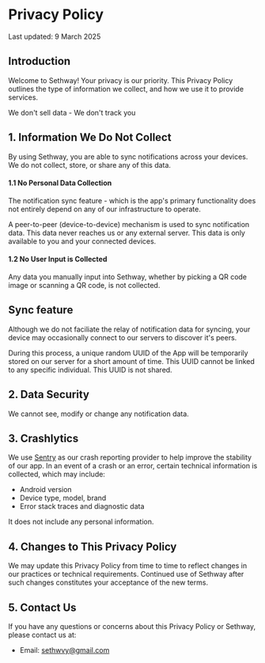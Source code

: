 # Privacy Policy

Last updated: 9 March 2025

## Introduction

Welcome to Sethway! Your privacy is our priority. This Privacy Policy outlines the type of information we collect, and how we use it to provide services.

We don't sell data - We don't track you

## 1. Information We Do Not Collect

By using Sethway, you are able to sync notifications across your devices. We do not collect, store, or share any of this data.

#### **1.1 No Personal Data Collection**

The notification sync feature - which is the app's primary functionality does not entirely depend on any of our infrastructure to operate.

A peer-to-peer (device-to-device) mechanism is used to sync notification data. This data never reaches us or any external server. This data is only available to you and your connected devices.

#### **1.2 No User Input is Collected**

Any data you manually input into Sethway, whether by picking a QR code image or scanning a QR code, is not collected.

## Sync feature

Although we do not faciliate the relay of notification data for syncing, your device may occasionally connect to our servers to discover it's peers.

During this process, a unique random UUID of the App will be temporarily stored on our server for a short amount of time. This UUID cannot be linked to any specific individual. This UUID is not shared.

## 2. Data Security

We cannot see, modify or change any notification data.

## 3. Crashlytics

We use [Sentry](sentry.io) as our crash reporting provider to help improve the stability of our app. In an event of a crash or an error, certain technical information is collected, which may include:

- Android version
- Device type, model, brand
- Error stack traces and diagnostic data

It does not include any personal information.

## 4. Changes to This Privacy Policy

We may update this Privacy Policy from time to time to reflect changes in our practices or technical requirements. Continued use of Sethway after such changes constitutes your acceptance of the new terms. 

## 5. Contact Us

If you have any questions or concerns about this Privacy Policy or Sethway, please contact us at: 

- Email: sethwvy@gmail.com
